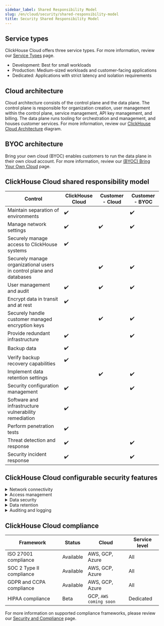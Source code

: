 ```yaml
---
sidebar_label: Shared Responsibility Model
slug: /en/cloud/security/shared-responsibility-model
title: Security Shared Responsibility Model
---
```


## Service types

ClickHouse Cloud offers three service types. For more information, review our [Service Types](/docs/en/cloud/manage/service-types) page.

- Development: Best for small workloads
- Production: Medium-sized workloads and customer-facing applications
- Dedicated: Applications with strict latency and isolation requirements


## Cloud architecture

Cloud architecture consists of the control plane and the data plane. The control plane is responsible for organization creation, user management within the control plane, service management, API key management, and billing. The data plane runs tooling for orchestration and management, and houses customer services. For more information, review our [ClickHouse Cloud Architecture](/docs/en/cloud/reference/architecture) diagram.

## BYOC architecture

Bring your own cloud (BYOC) enables customers to run the data plane in their own cloud account. For more information, review our [(BYOC) Bring Your Own Cloud](/docs/en/cloud/reference/byoc) page.


## ClickHouse Cloud shared responsibility model

| Control                                                               | ClickHouse Cloud  | Customer - Cloud | Customer - BYOC |
|-----------------------------------------------------------------------|-------------------|------------------|-----------------|
| Maintain separation of environments                                   | ✔️                 |                  | ✔️               |
| Manage network settings                                               | ✔️                 | ✔️                | ✔️               |
| Securely manage access to ClickHouse systems                          | ✔️                 |                  |                 |
| Securely manage organizational users in control plane and databases   |                   | ✔️                | ✔️               |
| User management and audit                                             | ✔️                 | ✔️                | ✔️               |
| Encrypt data in transit and at rest                                   | ✔️                 |                  |                 |
| Securely handle customer managed encryption keys                      |                   | ✔️                | ✔️               |
| Provide redundant infrastructure                                      | ✔️                 |                  | ✔️               |
| Backup data                                                           | ✔️                 |                  |                 |
| Verify backup recovery capabilities                                   | ✔️                 |                  |                 |
| Implement data retention settings                                     |                   | ✔️                | ✔️               |
| Security configuration management                                     | ✔️                 |                  | ✔️               |
| Software and infrastructure vulnerability remediation                 | ✔️                 |                  |                 |
| Perform penetration tests                                             | ✔️                 |                  |                 |
| Threat detection and response                                         | ✔️                 |                  | ✔️               |
| Security incident response                                            | ✔️                 |                  | ✔️               |

## ClickHouse Cloud configurable security features

<details>
  <summary>Network connectivity</summary>

  | Setting                                                                                              | Status    | Cloud             | Service level           |  
  |------------------------------------------------------------------------------------------------------|-----------|-------------------|-------------------------|
  | [IP filters](/docs/en/cloud/security/setting-ip-filters) to restrict connections to services         | Available | AWS, GCP, Azure   | All                     |
  | [Private link](/docs/en/cloud/security/private-link-overview) to securely connect to services        | Available | AWS, GCP, Azure   | Production or Dedicated |
  
</details>
<details>
  <summary>Access management</summary>

  
  | Setting                                                                                              | Status    | Cloud             | Service level           |  
  |------------------------------------------------------------------------------------------------------|-----------|-------------------|-------------------------|
  | [Standard role-based access](/docs/en/cloud/security/cloud-access-management) in control plane | Available | AWS, GCP, Azure | All               | 
  | [Multi-factor authentication (MFA)](/docs/en/cloud/security/cloud-authentication#multi-factor-authhentication) available | Available | AWS, GCP, Azure | All   |
  | [SAML Single Sign-On](/docs/en/cloud/security/saml-setup) to control plane available                 | Preview   | AWS, GCP, Azure   | Qualified Customers     |
  | Granular [role-based access control](/docs/en/cloud/security/cloud-access-management#database-roles) in databases | Available | AWS, GCP, Azure | All          |
  
</details>
<details>
  <summary>Data security</summary>

  | Setting                                                                                              | Status    | Cloud             | Service level           |  
  |------------------------------------------------------------------------------------------------------|-----------|-------------------|-------------------------|
  | [Cloud provider and region](/docs/en/cloud/reference/supported-regions) selections                   | Available | AWS, GCP, Azure   | All                     |
  | Limited [free daily backups](/docs/en/cloud/manage/backups#default-backup-policy)                    | Available | AWS, GCP, Azure   | All                     |
  | [Custom backup configurations](/docs/en/cloud/manage/backups#configurable-backups) available         | Available | GCP, AWS, Azure   | Production or Dedicated |
  | [Customer managed encryption keys (CMEK)](/docs/en/cloud/security/cmek) for transparent<br/> data encryption available  | Available | AWS | Production or Dedicated |
  | [Field level encryption](/docs/en/sql-reference/functions/encryption-functions) with manual key management for granular encryption | Availablle | GCP, AWS, Azure | All  |

  
</details>
<details>
  <summary>Data retention</summary>

  | Setting                                                                                              | Status    | Cloud             | Service level           |  
  |------------------------------------------------------------------------------------------------------|-----------|-------------------|-------------------------|
  | [Time to live (TTL)](/docs/en/sql-reference/statements/alter/ttl) settings to manage retention       | Available | AWS, GCP, Azure   | All                     |
  | [ALTER TABLE DELETE](/docs/en/sql-reference/statements/alter/delete) for heavy deletion actions      | Available | AWS, GCP, Azure   | All                     |
  | [Lightweight DELETE](/docs/en/sql-reference/statements/delete) for measured deletion activities      | Available | AWS, GCP, Azure   | All                     |
  
</details>
<details>
  <summary>Auditing and logging</summary>

  | Setting                                                                                              | Status    | Cloud             | Service level           |  
  |------------------------------------------------------------------------------------------------------|-----------|-------------------|-------------------------|
  | [Audit log](/docs/en/cloud/security/audit-logging) for control plane activities                      | Available | AWS, GCP, Azure   | All                     |
  | [Session log](/docs/en/operations/system-tables/session_log) for database activities                 | Available | AWS, GCP, Azure   | All                     |
  | [Query log](/docs/en/operations/system-tables/query_log) for database activities                     | Available | AWS, GCP, Azure   | All                     |
  
</details>

## ClickHouse Cloud compliance

  | Framework                                                                                            | Status    | Cloud             | Service level           |  
  |------------------------------------------------------------------------------------------------------|-----------|-------------------|-------------------------|
  | ISO 27001 compliance                                                                                 | Available | AWS, GCP, Azure   | All                     |
  | SOC 2 Type II compliance                                                                             | Available | AWS, GCP, Azure   | All                     |
  | GDPR and CCPA compliance                                                                             | Available | AWS, GCP, Azure   | All                     |
  | HIPAA compliance                                                                                     | Beta | GCP, `AWS coming soon` | Dedicated        |

  For more information on supported compliance frameworks, please review our [Security and Compliance](/docs/en/cloud/security/security-and-compliance) page.

